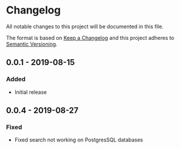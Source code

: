 # Changelog
All notable changes to this project will be documented in this file.

The format is based on [Keep a Changelog](http://keepachangelog.com/en/1.0.0/)
and this project adheres to [Semantic Versioning](http://semver.org/spec/v2.0.0.html).

## 0.0.1 - 2019-08-15
### Added
- Initial release

## 0.0.4 - 2019-08-27
### Fixed
- Fixed search not working on PostgresSQL databases
